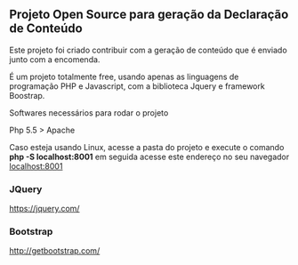 <h2>Projeto Open Source para geração da Declaração de Conteúdo</h2>

Este projeto foi criado contribuir com a geração de conteúdo que é enviado junto com a encomenda.

É um projeto totalmente free, usando apenas as linguagens de programação PHP e Javascript, com a biblioteca Jquery e framework Boostrap.

Softwares necessários para rodar o projeto

Php 5.5 >
Apache

Caso esteja usando Linux, acesse a pasta do projeto e execute o comando <b>php -S localhost:8001</b> em seguida acesse este endereço no seu navegador <a href="localhost:8001">localhost:8001</a>


<h3>JQuery</h3>

https://jquery.com/

<h3>Bootstrap</h3>

http://getbootstrap.com/
